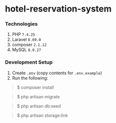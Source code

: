 # hotel-reservation-system
### Technologies
1. PHP  <code>7.4.25</code>
2. Laravel  <code>8.69.0</code>
3. composer  <code>2.1.12</code>
4. MySQL  <code>8.0.27</code>
### Development Setup
1. Create <code>.env</code> (copy contents for <code>.env.example</code>)
2. Run the following:
> $ composer install

> $ php artisan migrate

> $ php artisan db:seed

> $ php artisan storage:link
